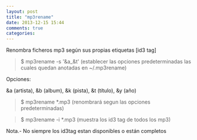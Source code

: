 ```yaml
---
layout: post
title: "mp3rename"
date: 2013-12-15 15:44
comments: true
categories: 
---
```

Renombra ficheros mp3 según sus propias etiquetas [id3 tag]

>$ mp3rename -s '&a_&t' (establecer las opciones predeterminadas las cuales quedan anotadas en ~/.mp3rename)

Opciones:

&a  (artista), &b (album), &k (pista), &t (título), &y (año)

>$ mp3rename *.mp3  (renombrará segun las opciones predeterminadas)

>$ mp3rename -i *.mp3 (muestra los id3 tag de todos los mp3)

Nota.- No siempre los id3tag estan disponibles o están completos

